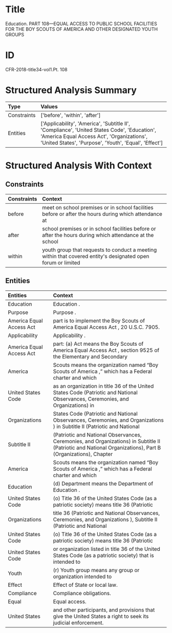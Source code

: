 # Title

 Education. PART 108—EQUAL ACCESS TO PUBLIC SCHOOL FACILITIES FOR THE BOY SCOUTS OF AMERICA AND OTHER DESIGNATED YOUTH GROUPS


# ID

 CFR-2018-title34-vol1.Pt. 108


# Structured Analysis Summary

| Type        | Values                                                                                                                                                                                            |
|:------------|:--------------------------------------------------------------------------------------------------------------------------------------------------------------------------------------------------|
| Constraints | ['before', 'within', 'after']                                                                                                                                                                     |
| Entities    | ['Applicability', 'America', 'Subtitle II', 'Compliance', 'United States Code', 'Education', 'America Equal Access Act', 'Organizations', 'United States', 'Purpose', 'Youth', 'Equal', 'Effect'] |


# Structured Analysis With Context

 


## Constraints

| Constraints   | Context                                                                                                      |
|:--------------|:-------------------------------------------------------------------------------------------------------------|
| before        | meet on school premises or in school facilities before or after the hours during which attendance at         |
| after         | school premises or in school facilities before or after the hours during which attendance at the school      |
| within        | youth group that requests to conduct a meeting within that covered entity's designated open forum or limited |


## Entities

| Entities                 | Context                                                                                                                                                    |
|:-------------------------|:-----------------------------------------------------------------------------------------------------------------------------------------------------------|
| Education                | Education .                                                                                                                                                |
| Purpose                  | Purpose .                                                                                                                                                  |
| America Equal Access Act | part is to implement the Boy Scouts of America Equal Access Act , 20 U.S.C. 7905.                                                                          |
| Applicability            | Applicability .                                                                                                                                            |
| America Equal Access Act | part: (a) Act means the Boy Scouts of America Equal Access Act , section 9525 of the Elementary and Secondary                                              |
| America                  | Scouts means the organization named &#8220;Boy Scouts of America ,&#8221; which has a Federal charter and which                                            |
| United States Code       | as an organization in title 36 of the United States Code (Patriotic and National Observances, Ceremonies, and Organizations) in                            |
| Organizations            | States Code (Patriotic and National Observances, Ceremonies, and Organizations ) in Subtitle II (Patriotic and National                                    |
| Subtitle II              | (Patriotic and National Observances, Ceremonies, and Organizations) in Subtitle II (Patriotic and National Organizations), Part B (Organizations), Chapter |
| America                  | Scouts means the organization named &#8220;Boy Scouts of America ,&#8221; which has a Federal charter and which                                            |
| Education                | (d) Department means the Department of  Education .                                                                                                        |
| United States Code       | (o) Title 36 of the  United States Code (as a patriotic society) means title 36 (Patriotic                                                                 |
| Organizations            | title 36 (Patriotic and National Observances, Ceremonies, and Organizations ), Subtitle II (Patriotic and National                                         |
| United States Code       | (o) Title 36 of the  United States Code (as a patriotic society) means title 36 (Patriotic                                                                 |
| United States Code       | or organization listed in title 36 of the United States Code (as a patriotic society) that is intended to                                                  |
| Youth                    | (r)  Youth group means any group or organization intended to                                                                                               |
| Effect                   | Effect  of State or local law.                                                                                                                             |
| Compliance               | Compliance  obligations.                                                                                                                                   |
| Equal                    | Equal  access.                                                                                                                                             |
| United States            | and other participants, and provisions that give the United States  a right to seek its judicial enforcement.                                              |


